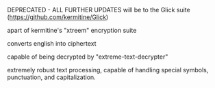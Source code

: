 
DEPRECATED - ALL FURTHER UPDATES will be to the Glick suite (https://github.com/kermitine/Glick)



apart of kermitine's "xtreem" encryption suite

converts english into ciphertext

capable of being decrypted by "extreme-text-decrypter"

extremely robust text processing, capable of handling special symbols, punctuation, and capitalization.

